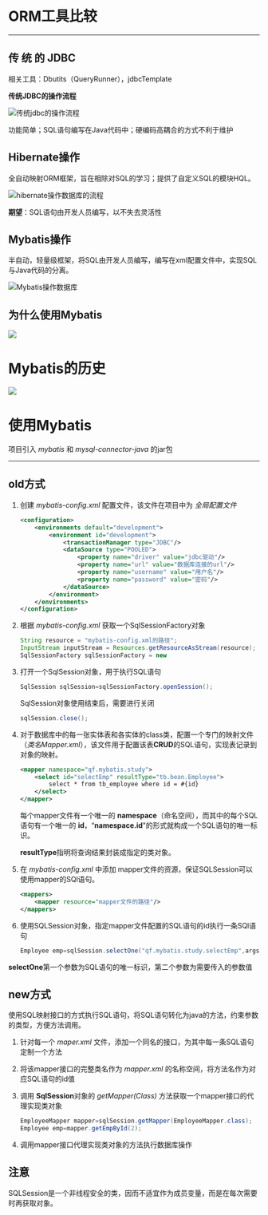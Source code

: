 # ORM工具比较  

----
## 传 统 的 JDBC  
相关工具：Dbutits（QueryRunner），jdbcTemplate   

**传统JDBC的操作流程** 

![传统jdbc的操作流程](F:\学习\学习笔记\Java\尚硅谷Mybatis\pic\JDBC流程.png "传统JDBC的操作流程")

功能简单；SQL语句编写在Java代码中；硬编码高耦合的方式不利于维护  

## Hibernate操作  

全自动映射ORM框架，旨在相除对SQL的学习；提供了自定义SQL的模块HQL。  

![hibernate操作数据库的流程](F:\学习\学习笔记\Java\尚硅谷Mybatis\pic\hibernate操作流程.png)  

**期望**：SQL语句由开发人员编写，以不失去灵活性  

## Mybatis操作  

​	半自动，轻量级框架，将SQL由开发人员编写，编写在xml配置文件中，实现SQL与Java代码的分离。  

![Mybatis操作数据库](F:\学习\学习笔记\Java\尚硅谷Mybatis\pic\mybatis操作流程.png)

## 为什么使用Mybatis  

![](F:\学习\学习笔记\Java\尚硅谷Mybatis\pic\为什么使用Mybatis.png)

# Mybatis的历史  

![](F:\学习\学习笔记\Java\尚硅谷Mybatis\pic\mybatis的历史.png)

# 使用Mybatis

项目引入 *mybatis* 和 *mysql-connector-java* 的jar包

----

## old方式

1. 创建 *mybatis-config.xml* 配置文件，该文件在项目中为 *全局配置文件*   

   ```xml
   <configuration>
       <environments default="development">
           <environment id="development">
               <transactionManager type="JDBC"/>
               <dataSource type="POOLED">
                   <property name="driver" value="jdbc驱动"/>
                   <property name="url" value="数据库连接的url"/>
                   <property name="username" value="用户名"/>
                   <property name="password" value="密码"/>
               </dataSource>
           </environment>
       </environments>
   </configuration>
   ```

2. 根据 *mybatis-config.xml*  获取一个SqlSessionFactory对象  

   ```java
   String resource = "mybatis-config.xml的路径";
   InputStream inputStream = Resources.getResourceAsStream(resource);
   SqlSessionFactory sqlSessionFactory = new 				            			SqlSessionFactoryBuilder().build(inputStream);
   ```

3. 打开一个SqlSession对象，用于执行SQL语句

   ```java
   SqlSession sqlSession=sqlSessionFactory.openSession();
   ```

   SqlSession对象使用结束后，需要进行关闭

   ```java
   sqlSession.close();
   ```

4. 对于数据库中的每一张实体表和各实体的class类，配置一个专门的映射文件（*类名Mapper.xml*），该文件用于配置该表**CRUD**的SQL语句，实现表记录到对象的映射。

   ```xml
   <mapper namespace="qf.mybatis.study">
       <select id="selectEmp" resultType="tb.bean.Employee">
           select * from tb_employee where id = #{id}
       </select>
   </mapper>
   ```

   每个mapper文件有一个唯一的 **namespace**（命名空间），而其中的每个SQL语句有一个唯一的 **id**，“**namespace.id**"的形式就构成一个SQL语句的唯一标识。

   **resultType**指明将查询结果封装成指定的类对象。

5. 在 *mybatis-config.xml* 中添加 mapper文件的资源，保证SQLSession可以使用mapper的SQl语句。

   ```xml
   <mappers>
       <mapper resource="mapper文件的路径"/>
   </mappers>
   ```

6. 使用SQLSession对象，指定mapper文件配置的SQL语句的id执行一条SQl语句  

   ```java
   Employee emp=sqlSession.selectOne("qf.mybatis.study.selectEmp",args);
   ```
**selectOne**第一个参数为SQL语句的唯一标识，第二个参数为需要传入的参数值

## new方式

使用SQL映射接口的方式执行SQL语句，将SQL语句转化为java的方法，约束参数的类型，方便方法调用。

1. 针对每一个 *maper.xml* 文件，添加一个同名的接口，为其中每一条SQL语句定制一个方法

2. 将该mapper接口的完整类名作为 *mapper.xml* 的名称空间，将方法名作为对应SQL语句的id值

3. 调用 **SqlSession**对象的 *getMapper(Class)* 方法获取一个mapper接口的代理实现类对象

   ```java
   EmployeeMapper mapper=sqlSession.getMapper(EmployeeMapper.class);
   Employee emp=mapper.getEmpById(2);
   ```

4. 调用mapper接口代理实现类对象的方法执行数据库操作

## 注意

SQLSession是一个非线程安全的类，因而不适宜作为成员变量，而是在每次需要时再获取对象。

